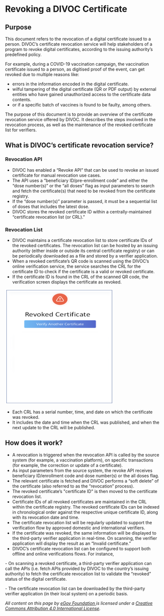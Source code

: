 # Revoking a DIVOC Certificate

## Purpose

This document refers to the revocation of a digital certificate issued to a person. DIVOC’s certificate revocation service will help stakeholders of a program to revoke digital certificates, according to the issuing authority’s predefined policy.

For example, during a COVID-19 vaccination campaign, the vaccination certificate issued to a person, as digitised proof of the event, can get revoked due to multiple reasons like:

* errors in the information encoded in the digital certificate.&#x20;
* wilful tampering of the digital certificate (QR or PDF output) by external entities who have gained unauthorized access to the certificate data contents.&#x20;
* or if a specific batch of vaccines is found to be faulty, among others.

The purpose of this document is to provide an overview of the certificate revocation service offered by DIVOC. It describes the steps involved in the revocation process, as well as the maintenance of the revoked certificate list for verifiers.

## **What is DIVOC’s certificate revocation service?**

### **Revocation API**

* DIVOC has enabled a “Revoke API” that can be used to revoke an issued certificate for manual revocation use cases.&#x20;
* The API uses a “beneficiary ID/pre-enrollment code” and either the “dose number(s)” or the “all doses” flag as input parameters to search and fetch the certificate(s) that need to be revoked from the certificate registry.&#x20;
* If the “dose number(s)” parameter is passed, it must be a sequential list of doses that includes the latest dose.&#x20;
* DIVOC stores the revoked certificate ID within a centrally-maintained “certificate revocation list (or CRL).”

### Revocation List

* DIVOC maintains a certificate revocation list to store certificate IDs of the revoked certificates. The revocation list can be hosted by an issuing authority (either inside or outside its central certificate registry) or can be periodically downloaded as a file and stored by a verifier application.&#x20;
* When a revoked certificate’s QR code is scanned using the DIVOC’s online verification service, the service searches the CRL for the certificate ID to check if the certificate is a valid or revoked certificate.&#x20;
* If the certificate ID is found in the CRL of the scanned QR code, the verification screen displays the certificate as revoked.

![](<../.gitbook/assets/Screenshot 2022-02-02 at 12.20.09 PM.png>)

* Each CRL has a serial number, time, and date on which the certificate was revoked.&#x20;
* It includes the date and time when the CRL was published, and when the next update to the CRL will be published.

## How does it work?

* A revocation is triggered when the revocation API is called by the source system (for example, a vaccination platform), on specific transactions (for example, the correction or update of a certificate).&#x20;
* As input parameters from the source system, the revoke API receives beneficiary ID/enrollment code and dose number(s) or the all doses flag.&#x20;
* The relevant certificate is fetched and DIVOC performs a “soft delete” of the certificate (also referred to as the “revocation” process).
* The revoked certificate’s "certificate ID" is then moved to the certificate revocation list.
* Certificate IDs of all revoked certificates are maintained in the CRL within the certificate registry. The revoked certificate IDs can be indexed in chronological order against the respective unique certificate ID, along with its revocation date and time.
* The certificate revocation list will be regularly updated to support the verification flow by approved domestic and international verifiers.
* If the certificate was revoked, the same information will be displayed to the third-party verifier application in real-time. On scanning, the verifier application will display the result as an “Invalid certificate.”
* DIVOC’s certificate revocation list can be configured to support both offline and online verifications flows. For instance,&#x20;

&#x20;          \- On scanning a revoked certificate, a third-party verifier application can call the APIs (i.e. fetch APIs provided by DIVOC to the country’s issuing authority) to fetch the certificate revocation list to validate the “revoked” status of the digital certificate.&#x20;

&#x20;         \- The certificate revocation list can be downloaded by the third-party verifier application (in their local system) on a periodic basis.



_All content on this page by_ [_eGov Foundation_ ](https://egov.org.in/)_is licensed under a_ [_Creative Commons Attribution 4.0 International License_](http://creativecommons.org/licenses/by/4.0/)_._
